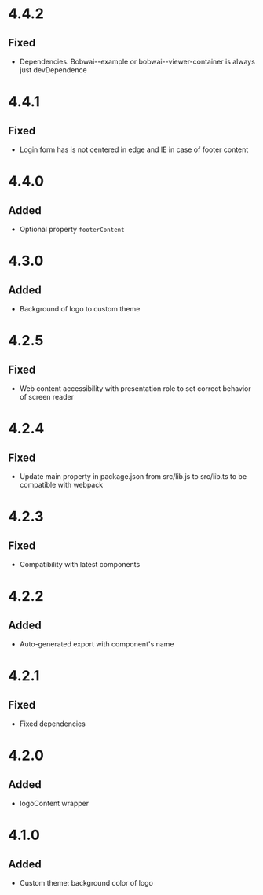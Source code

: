 # 4.4.2
## Fixed
- Dependencies. Bobwai--example or bobwai--viewer-container is always just devDependence

# 4.4.1
## Fixed
- Login form has is not centered in edge and IE in case of footer content

# 4.4.0
## Added
- Optional property `footerContent`

# 4.3.0
## Added
- Background of logo to custom theme

# 4.2.5
## Fixed
- Web content accessibility with presentation role to set correct behavior of screen reader

# 4.2.4
## Fixed
- Update main property in package.json from src/lib.js to src/lib.ts to be compatible with webpack

# 4.2.3
## Fixed
- Compatibility with latest components

# 4.2.2
## Added
- Auto-generated export with component's name

# 4.2.1
## Fixed
- Fixed dependencies

# 4.2.0
## Added
- logoContent wrapper

# 4.1.0
## Added
- Custom theme: background color of logo